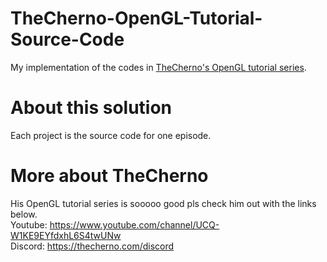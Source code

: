 # TheCherno-OpenGL-Tutorial-Source-Code
My implementation of the codes in [TheCherno's OpenGL tutorial series](https://www.youtube.com/watch?v=W3gAzLwfIP0&list=PLlrATfBNZ98foTJPJ_Ev03o2oq3-GGOS2).
# About this solution
Each project is the source code for one episode.
# More about TheCherno
His OpenGL tutorial series is sooooo good pls check him out with the links below.  
Youtube: https://www.youtube.com/channel/UCQ-W1KE9EYfdxhL6S4twUNw  
Discord: https://thecherno.com/discord
